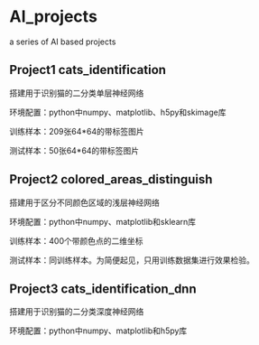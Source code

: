 # AI_projects
a series of AI based projects

## Project1 cats_identification
搭建用于识别猫的二分类单层神经网络

环境配置：python中numpy、matplotlib、h5py和skimage库

训练样本：209张64*64的带标签图片

测试样本：50张64*64的带标签图片

## Project2 colored_areas_distinguish
搭建用于区分不同颜色区域的浅层神经网络

环境配置：python中numpy、matplotlib和sklearn库

训练样本：400个带颜色点的二维坐标

测试样本：同训练样本。为简便起见，只用训练数据集进行效果检验。

## Project3 cats_identification_dnn
搭建用于识别猫的二分类深度神经网络

环境配置：python中numpy、matplotlib和h5py库
